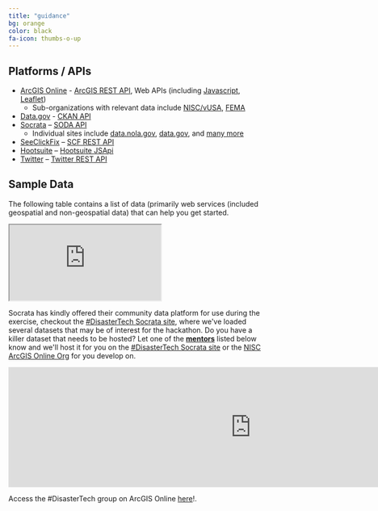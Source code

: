 ```yaml
---
title: "guidance"
bg: orange
color: black
fa-icon: thumbs-o-up
---
```


## Platforms / APIs
- [ArcGIS Online](http://www.arcgis.com)  -  [ArcGIS REST API](http://resources.arcgis.com/en/help/arcgis-rest-api/#/The_ArcGIS_REST_API/02r300000054000000/), Web APIs (including [Javascript](https://developers.arcgis.com/javascript/), [Leaflet](http://esri.github.io/esri-leaflet/))
  - Sub-organizations with relevant data include [NISC/vUSA](http://vusa.maps.arcgis.com), [FEMA](http://fema.maps.arcgis.com/)  
- [Data.gov](http://catalog.data.gov/dataset)  - [CKAN API](http://www.data.gov/developers/apis )
- [Socrata](https://opendata.socrata.com) – [SODA API](http://dev.socrata.com/consumers/getting-started.html)
  * Individual sites include [data.nola.gov](https://data.nola.gov/), [data.gov](https://data.gov), and [many more](https://opendata.socrata.com/browse?tags=socrata+customers)
- [SeeClickFix](http://seeclickfix.com) – [SCF REST API](dev.seeclickfix.com)
- [Hootsuite](https://hootsuite.com/) – [Hootsuite JSApi](https://hootsuite.com/developers/app-directory/docs/jsapi)
- [Twitter](http://www.twitter.com) – [Twitter REST API](https://dev.twitter.com/overview/documentation)

## Sample Data

The following table contains a list of data (primarily web services (included geospatial and non-geospatial data) that can help you get started.
<div class="icontain"><iframe src="https://docs.google.com/spreadsheets/d/1BOKAkFuSIwUXcczHu9GkOwafos4arpa1IAmrvT5mDFI/pubhtml?widget=true&amp;headers=false"></iframe></div>

Socrata has kindly offered their community data platform for use during the exercise, checkout the [#DisasterTech Socrata site](https://communities.socrata.com/catalogs/disastertech), where we've loaded several datasets that may be of interest for the hackathon. Do you have a killer dataset that needs to be hosted? Let one of the [**mentors**](#mentors) listed below know and we'll host it for you on the [#DisasterTech Socrata site](https://communities.socrata.com/catalogs/disastertech) or the [NISC ArcGIS Online Org](http://vusa.maps.arcgis.com) for you develop on.

 
<iframe scrolling="yes" frameborder="0" src="http://vusa.maps.arcgis.com/home/webmap/embedGallery.html?displayapps=true&displayinline=true&group=b51341f9220141478f46816bf8b84e84" style="width:960px; height:238px"></iframe>

Access the #DisasterTech group on ArcGIS Online [here](http://bit.ly/15vO1ks)!.
